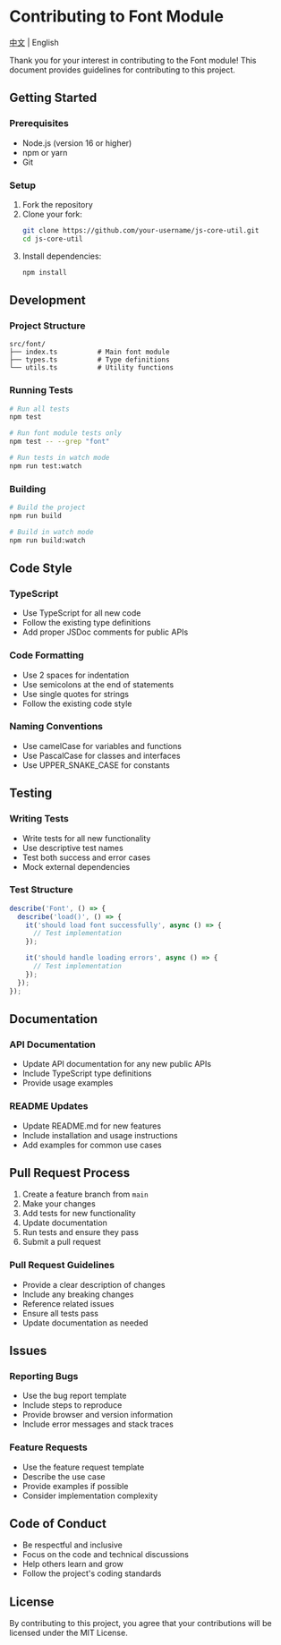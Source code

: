 # Contributing to Font Module

[中文](./CONTRIBUTING.md) | English

Thank you for your interest in contributing to the Font module! This document provides guidelines for contributing to this project.

## Getting Started

### Prerequisites

- Node.js (version 16 or higher)
- npm or yarn
- Git

### Setup

1. Fork the repository
2. Clone your fork:
   ```bash
   git clone https://github.com/your-username/js-core-util.git
   cd js-core-util
   ```
3. Install dependencies:
   ```bash
   npm install
   ```

## Development

### Project Structure

```
src/font/
├── index.ts          # Main font module
├── types.ts          # Type definitions
└── utils.ts          # Utility functions
```

### Running Tests

```bash
# Run all tests
npm test

# Run font module tests only
npm test -- --grep "font"

# Run tests in watch mode
npm run test:watch
```

### Building

```bash
# Build the project
npm run build

# Build in watch mode
npm run build:watch
```

## Code Style

### TypeScript

- Use TypeScript for all new code
- Follow the existing type definitions
- Add proper JSDoc comments for public APIs

### Code Formatting

- Use 2 spaces for indentation
- Use semicolons at the end of statements
- Use single quotes for strings
- Follow the existing code style

### Naming Conventions

- Use camelCase for variables and functions
- Use PascalCase for classes and interfaces
- Use UPPER_SNAKE_CASE for constants

## Testing

### Writing Tests

- Write tests for all new functionality
- Use descriptive test names
- Test both success and error cases
- Mock external dependencies

### Test Structure

```typescript
describe('Font', () => {
  describe('load()', () => {
    it('should load font successfully', async () => {
      // Test implementation
    });

    it('should handle loading errors', async () => {
      // Test implementation
    });
  });
});
```

## Documentation

### API Documentation

- Update API documentation for any new public APIs
- Include TypeScript type definitions
- Provide usage examples

### README Updates

- Update README.md for new features
- Include installation and usage instructions
- Add examples for common use cases

## Pull Request Process

1. Create a feature branch from `main`
2. Make your changes
3. Add tests for new functionality
4. Update documentation
5. Run tests and ensure they pass
6. Submit a pull request

### Pull Request Guidelines

- Provide a clear description of changes
- Include any breaking changes
- Reference related issues
- Ensure all tests pass
- Update documentation as needed

## Issues

### Reporting Bugs

- Use the bug report template
- Include steps to reproduce
- Provide browser and version information
- Include error messages and stack traces

### Feature Requests

- Use the feature request template
- Describe the use case
- Provide examples if possible
- Consider implementation complexity

## Code of Conduct

- Be respectful and inclusive
- Focus on the code and technical discussions
- Help others learn and grow
- Follow the project's coding standards

## License

By contributing to this project, you agree that your contributions will be licensed under the MIT License. 